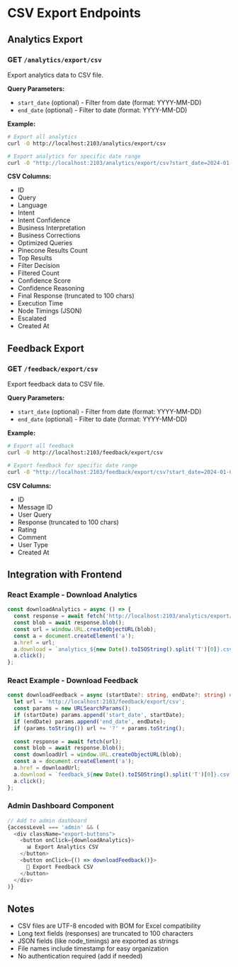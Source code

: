 # CSV Export Endpoints

## Analytics Export

### GET `/analytics/export/csv`
Export analytics data to CSV file.

**Query Parameters:**
- `start_date` (optional) - Filter from date (format: YYYY-MM-DD)
- `end_date` (optional) - Filter to date (format: YYYY-MM-DD)

**Example:**
```bash
# Export all analytics
curl -O http://localhost:2103/analytics/export/csv

# Export analytics for specific date range
curl -O "http://localhost:2103/analytics/export/csv?start_date=2024-01-01&end_date=2024-12-31"
```

**CSV Columns:**
- ID
- Query
- Language
- Intent
- Intent Confidence
- Business Interpretation
- Business Corrections
- Optimized Queries
- Pinecone Results Count
- Top Results
- Filter Decision
- Filtered Count
- Confidence Score
- Confidence Reasoning
- Final Response (truncated to 100 chars)
- Execution Time
- Node Timings (JSON)
- Escalated
- Created At

## Feedback Export

### GET `/feedback/export/csv`
Export feedback data to CSV file.

**Query Parameters:**
- `start_date` (optional) - Filter from date (format: YYYY-MM-DD)
- `end_date` (optional) - Filter to date (format: YYYY-MM-DD)

**Example:**
```bash
# Export all feedback
curl -O http://localhost:2103/feedback/export/csv

# Export feedback for specific date range
curl -O "http://localhost:2103/feedback/export/csv?start_date=2024-01-01&end_date=2024-12-31"
```

**CSV Columns:**
- ID
- Message ID
- User Query
- Response (truncated to 100 chars)
- Rating
- Comment
- User Type
- Created At

## Integration with Frontend

### React Example - Download Analytics
```typescript
const downloadAnalytics = async () => {
  const response = await fetch('http://localhost:2103/analytics/export/csv');
  const blob = await response.blob();
  const url = window.URL.createObjectURL(blob);
  const a = document.createElement('a');
  a.href = url;
  a.download = `analytics_${new Date().toISOString().split('T')[0]}.csv`;
  a.click();
};
```

### React Example - Download Feedback
```typescript
const downloadFeedback = async (startDate?: string, endDate?: string) => {
  let url = 'http://localhost:2103/feedback/export/csv';
  const params = new URLSearchParams();
  if (startDate) params.append('start_date', startDate);
  if (endDate) params.append('end_date', endDate);
  if (params.toString()) url += '?' + params.toString();
  
  const response = await fetch(url);
  const blob = await response.blob();
  const downloadUrl = window.URL.createObjectURL(blob);
  const a = document.createElement('a');
  a.href = downloadUrl;
  a.download = `feedback_${new Date().toISOString().split('T')[0]}.csv`;
  a.click();
};
```

### Admin Dashboard Component
```typescript
// Add to admin dashboard
{accessLevel === 'admin' && (
  <div className="export-buttons">
    <button onClick={downloadAnalytics}>
      📊 Export Analytics CSV
    </button>
    <button onClick={() => downloadFeedback()}>
      💬 Export Feedback CSV
    </button>
  </div>
)}
```

## Notes

- CSV files are UTF-8 encoded with BOM for Excel compatibility
- Long text fields (responses) are truncated to 100 characters
- JSON fields (like node_timings) are exported as strings
- File names include timestamp for easy organization
- No authentication required (add if needed)

